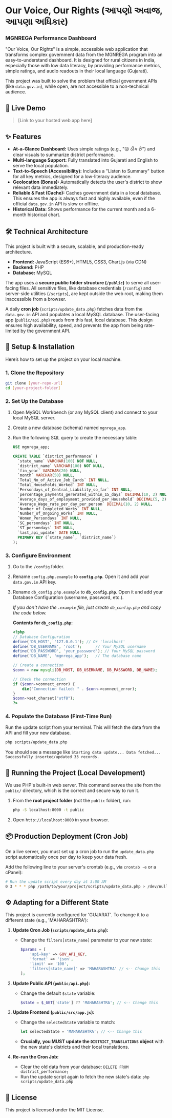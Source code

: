 # Our Voice, Our Rights (આપણો અવાજ, આપણા અધિકાર)
### MGNREGA Performance Dashboard

"Our Voice, Our Rights" is a simple, accessible web application that transforms complex government data from the MGNREGA program into an easy-to-understand dashboard. It is designed for rural citizens in India, especially those with low data literacy, by providing performance metrics, simple ratings, and audio readouts in their local language (Gujarati).

This project was built to solve the problem that official government APIs (like `data.gov.in`), while open, are not accessible to a non-technical audience.

## 🚀 Live Demo

> [Link to your hosted web app here]

## ✨ Features

* **At-a-Glance Dashboard:** Uses simple ratings (e.g., "😐 ઠીક છે") and clear visuals to summarize district performance.
* **Multi-language Support:** Fully translated into Gujarati and English to serve the local population.
* **Text-to-Speech (Accessibility):** Includes a "Listen to Summary" button for all key metrics, designed for a low-literacy audience.
* **Geolocation (Bonus):** Automatically detects the user's district to show relevant data immediately.
* **Reliable & Fast (Cache):** Caches government data in a local database. This ensures the app is always fast and highly available, even if the official `data.gov.in` API is slow or offline.
* **Historical Data:** Shows performance for the current month and a 6-month historical chart.

## 🛠️ Technical Architecture

This project is built with a secure, scalable, and production-ready architecture.

* **Frontend:** JavaScript (ES6+), HTML5, CSS3, Chart.js (via CDN)
* **Backend:** PHP
* **Database:** MySQL

The app uses a **secure public folder structure (`/public`)** to serve all user-facing files. All sensitive files, like database credentials (`/config`) and server-side utilities (`/scripts`), are kept outside the web root, making them inaccessible from a browser.

A daily **cron job** (`scripts/update_data.php`) fetches data from the `data.gov.in` API and populates a local MySQL database. The user-facing app (`public/api.php`) reads from this fast, local database. This design ensures high availability, speed, and prevents the app from being rate-limited by the government API.

## 🔧 Setup & Installation

Here’s how to set up the project on your local machine.

### 1. Clone the Repository
```sh
git clone [your-repo-url]
cd [your-project-folder]
````

### 2\. Set Up the Database

1.  Open MySQL Workbench (or any MySQL client) and connect to your local MySQL server.

2.  Create a new database (schema) named `mgnrega_app`.

3.  Run the following SQL query to create the necessary table:

    ```sql
    USE mgnrega_app;

    CREATE TABLE `district_performance` (
      `state_name` VARCHAR(100) NOT NULL,
      `district_name` VARCHAR(100) NOT NULL,
      `fin_year` VARCHAR(20) NULL,
      `month` VARCHAR(50) NULL,
      `Total_No_of_Active_Job_Cards` INT NULL,
      `Total_Households_Worked` INT NULL,
      `Persondays_of_Central_Liability_so_far` INT NULL,
      `percentage_payments_gererated_within_15_days` DECIMAL(10, 2) NULL,
      `Average_days_of_employment_provided_per_Household` DECIMAL(5, 2) NULL,
      `Average_Wage_rate_per_day_per_person` DECIMAL(10, 2) NULL,
      `Number_of_Completed_Works` INT NULL,
      `Number_of_Ongoing_Works` INT NULL,
      `Women_Persondays` INT NULL,
      `SC_persondays` INT NULL,
      `ST_persondays` INT NULL,
      `last_api_update` DATE NULL,
      PRIMARY KEY (`state_name`, `district_name`)
    );
    ```

### 3\. Configure Environment

1.  Go to the `/config` folder.

2.  Rename `config.php.example` to **`config.php`**. Open it and add your `data.gov.in` API key.

3.  Rename `db_config.php.example` to **`db_config.php`**. Open it and add your Database Configuration (username, password, etc.).

    *If you don't have the `.example` file, just create `db_config.php` and copy the code below.*

    **Contents for `db_config.php`:**

    ```php
    <?php
    // Database Configuration
    define('DB_HOST', '127.0.0.1'); // Or 'localhost'
    define('DB_USERNAME', 'root');      // Your MySQL username
    define('DB_PASSWORD', 'your_password'); // Your MySQL password
    define('DB_NAME', 'mgnrega_app');   // The database name

    // Create a connection
    $conn = new mysqli(DB_HOST, DB_USERNAME, DB_PASSWORD, DB_NAME);

    // Check the connection
    if ($conn->connect_error) {
        die("Connection failed: " . $conn->connect_error);
    }
    $conn->set_charset("utf8");
    ?>
    ```

### 4\. Populate the Database (First-Time Run)

Run the update script from your terminal. This will fetch the data from the API and fill your new database.

```sh
php scripts/update_data.php
```

You should see a message like `Starting data update... Data fetched... Successfully inserted/updated 33 records.`

## 🚀 Running the Project (Local Development)

We use PHP's built-in web server. This command serves the site from the `public/` directory, which is the correct and secure way to run it.

1.  From the **root project folder** (not the `public` folder), run:
    ```sh
    php -S localhost:8000 -t public
    ```
2.  Open `http://localhost:8000` in your browser.

## 📦 Production Deployment (Cron Job)

On a live server, you must set up a cron job to run the `update_data.php` script automatically once per day to keep your data fresh.

Add the following line to your server's crontab (e.g., via `crontab -e` or a cPanel):

```sh
# Run the update script every day at 3:00 AM
0 3 * * * php /path/to/your/project/scripts/update_data.php > /dev/null 2>&1
```

## ⚙️ Adapting for a Different State

This project is currently configured for 'GUJARAT'. To change it to a different state (e.g., 'MAHARASHTRA'):

1.  **Update Cron Job (`scripts/update_data.php`):**

      * Change the `filters[state_name]` parameter to your new state:
        ```php
        $params = [
            'api-key' => GOV_API_KEY,
            'format' => 'json',
            'limit' => '100', 
            'filters[state_name]' => 'MAHARASHTRA' // <-- Change this
        ];
        ```

2.  **Update Public API (`public/api.php`):**

      * Change the default `$state` variable:
        ```php
        $state = $_GET['state'] ?? 'MAHARASHTRA'; // <-- Change this
        ```

3.  **Update Frontend (`public/src/app.js`):**

      * Change the `selectedState` variable to match:
        ```javascript
        let selectedState = 'MAHARASHTRA'; // <-- Change this
        ```
      * **Crucially, you MUST update the `DISTRICT_TRANSLATIONS` object** with the new state's districts and their local translations.

4.  **Re-run the Cron Job:**

      * Clear the old data from your database: `DELETE FROM district_performance;`
      * Run the update script again to fetch the new state's data: `php scripts/update_data.php`

## 📄 License

This project is licensed under the MIT License.
